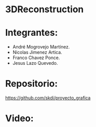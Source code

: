 # 3DReconstruction

# Integrantes:
- André Mogrovejo Martínez.
- Nicolas Jimenez Artica.
- Franco Chavez Ponce.
- Jesus Lazo Quevedo.

# Repositorio:
https://github.com/skdi/proyecto_grafica

# Video:
